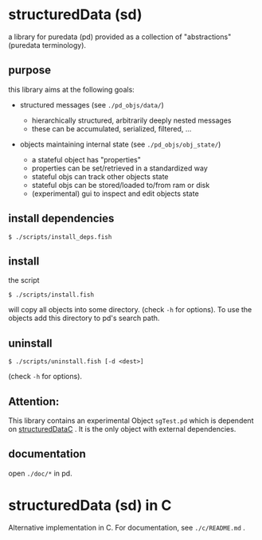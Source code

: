 # structuredData (sd)

a library for puredata (pd) provided as a collection of "abstractions" (puredata terminology).

## purpose

this library aims at the following goals:

- structured messages (see `./pd_objs/data/`)

	- hierarchically structured, arbitrarily deeply nested messages 
	- these can be accumulated, serialized, filtered, ...

- objects maintaining internal state (see `./pd_objs/obj_state/`)

	- a stateful object has "properties"
	- properties can be set/retrieved in a standardized way
	- stateful objs can track other objects state
	- stateful objs can be stored/loaded to/from ram or disk
	- (experimental) gui to inspect and edit objects state

## install dependencies

	$ ./scripts/install_deps.fish

## install

the script

	$ ./scripts/install.fish

will copy all objects into some directory. (check `-h` for options).
To use the objects add this directory to pd's search path.

## uninstall

	$ ./scripts/uninstall.fish [-d <dest>]

(check `-h` for options).

## Attention:

This library contains an experimental Object `sgTest.pd` which is dependent on [structuredDataC](c) .
It is the only object with external dependencies.

## documentation

open `./doc/*` in pd.


# structuredData (sd) in C

Alternative implementation in C. For documentation, see `./c/README.md` .
